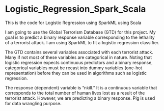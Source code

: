 # Logistic_Regression_Spark_Scala
This is the code for Logistic Regression using SparkML using Scala

I am going to use the Global Terrorism Database (GTD) for this project. My goal is to predict a binary response variable corresponding to the lethality of a terrorist attack. I am using SparkML to fit a logistic regression classifier.

The GTD contains several variables associated with each terrorist attack. Many if not most of these variables are categorical in nature. Noting that logistic regression expects continuous predictors and a binary response, categorical variables must be recast into dummy variables (one-hot representation) before they can be used in algorithms such as logistic regression.

The response (dependent) variable is “nkill.” It is a continuous variable that corresponds to the total number of human lives lost as a result of the terrorist attack. However, we are predicting a binary response. Pig is used for data wrangling purpose. 
